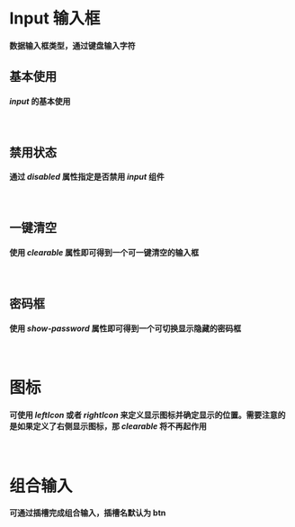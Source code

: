 <script setup>
    import demo1 from './demo1.vue'
    import demo2 from './demo2.vue'
    import demo3 from './demo3.vue'
    import demo4 from './demo4.vue'
    import demo5 from './demo5.vue'
    import demo6 from './demo6.vue'
    import componentBox from '@/components/componentBox.vue'
    import Preview from '@/components/Preview.vue'
</script>

# Input 输入框

#### 数据输入框类型，通过键盘输入字符

## 基本使用

#### _input_ 的基本使用

<br/>
<component-box>
    <demo1/>
</component-box>
<Preview compName="Input" demoName="demo1"></Preview>

## 禁用状态

#### 通过 _disabled_ 属性指定是否禁用 _input_ 组件

<br/>
<component-box>
    <demo2/>
</component-box>
<Preview compName="Input" demoName="demo2"></Preview>

## 一键清空

#### 使用 _clearable_ 属性即可得到一个可一键清空的输入框

<br/>
<component-box>
    <demo3/>
</component-box>
<Preview compName="Input" demoName="demo3"></Preview>

## 密码框

#### 使用 _show-password_ 属性即可得到一个可切换显示隐藏的密码框

<br/>
<component-box>
    <demo4/>
</component-box>
<Preview compName="Input" demoName="demo4"></Preview>

# 图标

#### 可使用 _leftIcon_ 或者 _rightIcon_ 来定义显示图标并确定显示的位置。需要注意的是如果定义了右侧显示图标，那 _clearable_ 将不再起作用

<br/>
<component-box>
    <demo5/>
</component-box>
<Preview compName="Input" demoName="demo5"></Preview>

# 组合输入

#### 可通过插槽完成组合输入，插槽名默认为 btn

<br/>
<component-box>
    <demo6/>
</component-box>
<Preview compName="Input" demoName="demo6"></Preview>
